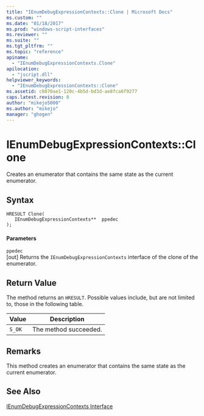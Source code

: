 ```yaml
---
title: "IEnumDebugExpressionContexts::Clone | Microsoft Docs"
ms.custom: ""
ms.date: "01/18/2017"
ms.prod: "windows-script-interfaces"
ms.reviewer: ""
ms.suite: ""
ms.tgt_pltfrm: ""
ms.topic: "reference"
apiname: 
  - "IEnumDebugExpressionContexts.Clone"
apilocation: 
  - "jscript.dll"
helpviewer_keywords: 
  - "IEnumDebugExpressionContexts::Clone"
ms.assetid: c8070ae1-120c-4b5d-bd3d-ae8fca6f9277
caps.latest.revision: 8
author: "mikejo5000"
ms.author: "mikejo"
manager: "ghogen"
---
```

# IEnumDebugExpressionContexts::Clone
Creates an enumerator that contains the same state as the current enumerator.  
  
## Syntax  
  
```  
HRESULT Clone(  
   IEnumDebugExpressionContexts**  ppedec  
);  
```  
  
#### Parameters  
 `ppedec`  
 [out] Returns the `IEnumDebugExpressionContexts` interface of the clone of the enumerator.  
  
## Return Value  
 The method returns an `HRESULT`. Possible values include, but are not limited to, those in the following table.  
  
|Value|Description|  
|-----------|-----------------|  
|`S_OK`|The method succeeded.|  
  
## Remarks  
 This method creates an enumerator that contains the same state as the current enumerator.  
  
## See Also  
 [IEnumDebugExpressionContexts Interface](../../winscript/reference/ienumdebugexpressioncontexts-interface.md)